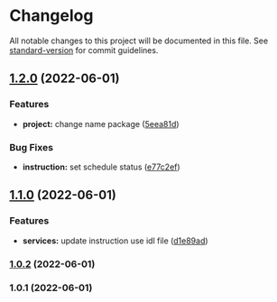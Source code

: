# Changelog

All notable changes to this project will be documented in this file. See [standard-version](https://github.com/conventional-changelog/standard-version) for commit guidelines.

## [1.2.0](https://github.com/coin98/coin98-vault/compare/v1.1.0...v1.2.0) (2022-06-01)


### Features

* **project:** change name package ([5eea81d](https://github.com/coin98/coin98-vault/commit/5eea81d43f93750014ade75b3cfd14b0d6c41420))


### Bug Fixes

* **instruction:** set schedule status ([e77c2ef](https://github.com/coin98/coin98-vault/commit/e77c2ef71b70754c5b9a0a8cafa7dbb3c5576e6e))

## [1.1.0](https://github.com/coin98/coin98-vault/compare/v1.0.2...v1.1.0) (2022-06-01)


### Features

* **services:** update instruction use idl file ([d1e89ad](https://github.com/coin98/coin98-vault/commit/d1e89ad4e5e01ede82ad2d94f4224ee42a093488))

### [1.0.2](https://github.com/coin98/coin98-vault/compare/v1.0.1...v1.0.2) (2022-06-01)

### 1.0.1 (2022-06-01)
